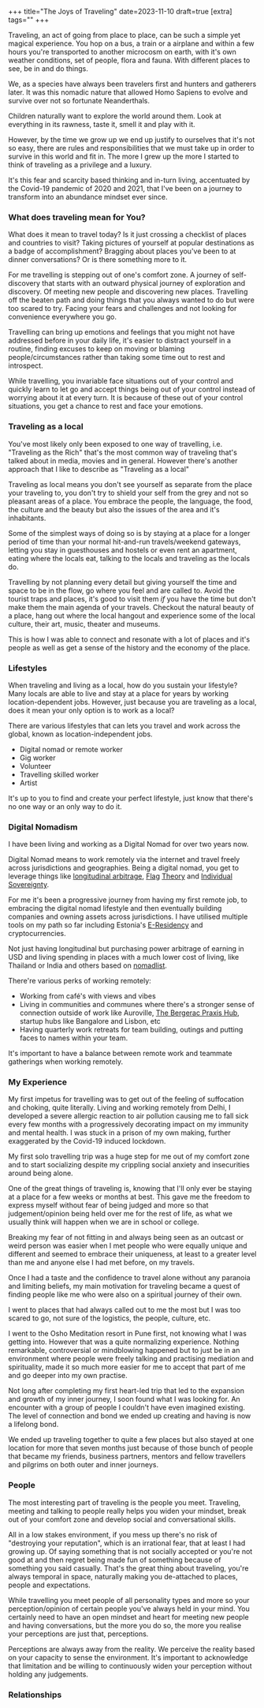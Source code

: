+++
title="The Joys of Traveling"
date=2023-11-10
draft=true
[extra]
tags=""
+++

Traveling, an act of going from place to place, can be such a simple yet magical experience.
You hop on a bus, a train or a airplane
and within a few hours you're transported to another microcosm on earth, with
it's own weather conditions, set of people, flora and fauna. With different places to see,
be in and do things.

We, as a species have always been travelers first and hunters and
gatherers later. It was this nomadic nature that allowed Homo Sapiens to
evolve and survive over not so fortunate Neanderthals.

Children naturally want to explore the world around them. Look at
everything in its rawness, taste it, smell it and play with it.

<!-- more -->

However, by the time we grow up we end up justify to ourselves that it's not so easy, 
there are rules and responsibilities that we must take up in order to survive in this
world and fit in. The more I grew up the more I started to think of traveling
as a privilege and a luxury.

It's this fear and scarcity based thinking and in-turn living,
accentuated by the Covid-19 pandemic of 2020 and 2021, that
I've been on a journey to transform into an abundance mindset ever since.

<!-- toc -->

### What does traveling mean for You?

What does it mean to travel today? Is it just crossing a checklist of places and
countries to visit? Taking pictures of yourself at popular destinations as a
badge of accomplishment? Bragging about places you've been to at dinner
conversations? Or is there something more to it.

For me travelling is stepping out of one's comfort zone. A journey of
self-discovery that starts with an outward physical journey of exploration and
discovery. Of meeting new people and discovering new places. Travelling off
the beaten path and doing things that you always wanted to do but were
too scared to try. Facing your fears and challenges and not looking for
convenience everywhere you go. 

Travelling can bring up emotions and feelings that you might not have
addressed before in your daily life, it's easier to distract yourself in
a routine, finding excuses to keep on moving or blaming people/circumstances rather
than taking some time out to rest and introspect.

While travelling, you invariable face situations out of your control and
quickly learn to let go and accept things being out of your control
instead of worrying about it at every turn. It is because of these out of your
control situations, you get a chance to rest and face your emotions.

### Traveling as a local

You've most likely only been exposed to one way of travelling, i.e. "Traveling
as the Rich" that's the most common way of traveling that's talked about in
media, movies and in general.
However there's another approach that I like to describe as
"Traveling as a local"

Traveling as local means you don't see
yourself as separate from the place your traveling to, you don't try to
shield your self from the grey and not so pleasant areas of a place. You
embrace the people, the language, the food, the culture and the beauty
but also the issues of the area and it's inhabitants.

Some of the simplest ways of doing so is by staying at a place for a longer
period of time than your normal hit-and-run travels/weekend gateways,
letting you stay in guesthouses and hostels or even rent an apartment,
eating where the locals eat, talking to the locals and traveling as the locals
do.

Travelling by not planning every detail but giving yourself the time and space
to be in the flow, go where you feel and are called to.
Avoid the tourist traps and places, it's good to visit them *if* you
have the time but don't make them the main agenda of your travels.
Checkout the natural beauty of a place, hang out where the local hangout and experience
some of the local culture, their art, music, theater and museums.

This is how I was able to connect and resonate with a lot of places and
it's people as well as get a sense of the history and the economy of the place.

### Lifestyles

When traveling and living as a local, how do you sustain your lifestyle?
Many locals are able to live and stay at a place for years by working location-dependent jobs.
However, just because you are traveling as a local,
does it mean your only option is to work as a local?

There are various lifestyles that can lets you travel and work across the global,
known as location-independent jobs.
* Digital nomad or remote worker
* Gig worker
* Volunteer
* Travelling skilled worker
* Artist

It's up to you to find and create your perfect lifestyle, just know that
there's no one way or an only way to do it.

### Digital Nomadism

I have been living and working as a Digital Nomad for over two years now.

Digital Nomad means to work remotely via the internet and travel freely
across jurisdictions and geographies. Being a digital nomad, you get to
leverage things like [longitudinal arbitrage][2], [Flag][3] [Theory][4] and [Individual
Sovereignty][5].

For me it's been a progressive journey from having my first remote job, to
embracing the digital nomad lifestyle and then eventually building
companies and owning assets across jurisdictions. I have utilised multiple
tools on my path so far including Estonia's [E-Residency][6] and cryptocurrencies.

Not just having longitudinal but purchasing power arbitrage of earning in USD
and living spending in places with a much lower cost of living, like Thailand or India
and others based on [nomadlist][7].

There're various perks of working remotely:
* Working from café's with views and vibes
* Living in communities and communes where there's a stronger sense of
connection outside of work like Auroville, [The Bergerac Praxis Hub][8], startup hubs like Bangalore and
Lisbon, etc
* Having quarterly work retreats for team building, outings and putting faces
  to names within your team.

It's important to have a balance between remote work and teammate gatherings
when working remotely.

### My Experience

My first impetus for travelling was to get out of the feeling of suffocation and choking,
quite literally. Living and working remotely from Delhi, I developed a severe
allergic reaction to air pollution causing me to fall sick every few months with
a progressively decorating impact on my immunity and mental health.
I was stuck in a prison of my own making, further exaggerated by the Covid-19 induced lockdown. 

My first solo travelling trip was a huge step for me out
of my comfort zone and to start socializing despite my crippling social anxiety
and insecurities around being alone.

One of the great things of traveling is, knowing that I'll only ever be staying at a place
for a few weeks or months at best. This gave me the freedom to express myself
without fear of being judged and more so that judgement/opinion being held over me
for the rest of life, as what we usually think will happen when we are in school or
college.

Breaking my fear of not fitting in and always being seen as an
outcast or weird person was easier when I met people who were equally unique and
different and seemed to embrace their uniqueness, at least to a greater level
than me and anyone else I had met before, on my travels.

Once I had a taste and the confidence to travel
alone without any paranoia and limiting beliefs, my main motivation for
traveling became a quest of finding people like me who were also
on a spiritual journey of their own.

I went to places that had always called out to me the most but I was too scared
to go, not sure of the logistics, the people, culture, etc. 

I went to the Osho Meditation resort in Pune first, not knowing what I was
getting into. However that was a quite normalizing experience. Nothing
remarkable, controversial or  mindblowing happened but to just be in an
environment where people were freely talking and practising mediation and
spirituality, made it so much more easier for me to accept that part of me and
go deeper into my own practise.

Not long after completing my first heart-led trip that led to the expansion
and growth of my inner journey, I soon found what I was looking for. An
encounter with a group of people I couldn't have even imagined existing. The
level of connection and bond we ended up creating and having is now a lifelong bond.

We ended up traveling together to quite a few places but also stayed at one
location for more that seven months just because of those bunch of people that
became my friends, business partners, mentors and fellow travellers and
pilgrims on both outer and inner journeys.

### People

The most interesting part of traveling is the people you meet. Traveling,
meeting and talking to people really helps you widen your mindset, break out of
your comfort zone and develop social and conversational skills.

All in a low stakes environment, if you mess up there's no risk of "destroying your
reputation", which is an irrational fear, that at least I had growing up.
Of saying something that is not socially accepted or you're not good at and
then regret being made fun of something because of something you said
casually. That's the great thing about traveling, you're always temporal in
space, naturally making you de-attached to places, people and expectations.

While travelling you meet people of all personality types and more so your
perception/opinion of certain people you've always held in your mind. You
certainly need to have an open mindset and heart for meeting new people and
having conversations, but the more you do so, the more you realise your
perceptions are just that, perceptions.

Perceptions are always away from the reality. We perceive the reality based
on your capacity to sense the environment.
It's important to acknowledge that limitation and be willing to continuously
widen your perception without holding any judgements.

### Relationships




[0]: <https://en.wikipedia.org/wiki/Neanderthal#Climate_change>
[1]: https://coauthored.co/p/frequently-unanswered-questions-fuqs
[2]: https://vadithya.com/what-is-longitudinal-arbitrage/
[3]: https://nomadcapitalist.com/flag-theory/
[4]: https://sovereign.cafe/embracing-flag-theory-a-comprehensive-guide-to-understanding-and-achieving-global-diversification/
[5]: https://dougantin.com/the-sovereign-individual-what-you-need-to-know-why/
[6]: https://shaleenjain.com/blog/review-e-residency/
[7]: https://nomadlist.com/
[8]: https://lifeitself.org/hubs/bergerac
